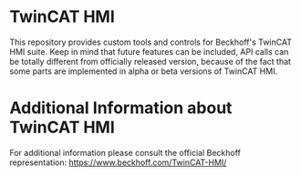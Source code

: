 # TwinCAT HMI

This repository provides custom tools and controls for Beckhoff's TwinCAT HMI suite. Keep in mind that future features can be included, API calls can be totally different from officially released version, because of the fact that some parts are implemented in alpha or beta versions of TwinCAT HMI. 

# Additional Information about TwinCAT HMI

For additional information please consult the official Beckhoff representation: https://www.beckhoff.com/TwinCAT-HMI/

